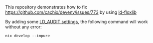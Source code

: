 This repository demonstrates how to fix https://github.com/cachix/devenv/issues/773 by using [ld-floxlib](https://github.com/flox/ld-floxlib)

By adding some [LD_AUDIT settings](https://github.com/Atry/devenv-ld-floxlib/blob/23d49d4b2f7741141c86ef11b50b5d898fbdb519/flake.nix#L30-L39), the following command will work without any error:

```
nix develop --impure
```
